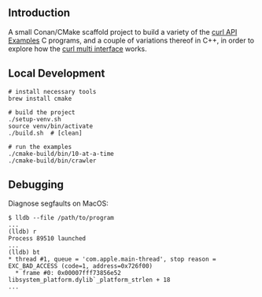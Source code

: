 ## Introduction

A small Conan/CMake scaffold project to build a variety of the [curl API Examples] C programs, and a couple of
variations thereof in C++, in order to explore how the [curl multi interface] works.

[curl API Examples]: https://curl.se/libcurl/c/example.html
[curl multi interface]: https://curl.se/libcurl/c/libcurl-multi.html

## Local Development

```shell
# install necessary tools
brew install cmake
```

```shell
# build the project
./setup-venv.sh
source venv/bin/activate
./build.sh  # [clean]
```

```shell
# run the examples
./cmake-build/bin/10-at-a-time
./cmake-build/bin/crawler
```

## Debugging

Diagnose segfaults on MacOS:

```shell
$ lldb --file /path/to/program
...
(lldb) r
Process 89510 launched
...
(lldb) bt
* thread #1, queue = 'com.apple.main-thread', stop reason = EXC_BAD_ACCESS (code=1, address=0x726f00)
  * frame #0: 0x00007fff73856e52 libsystem_platform.dylib`_platform_strlen + 18
...
```

